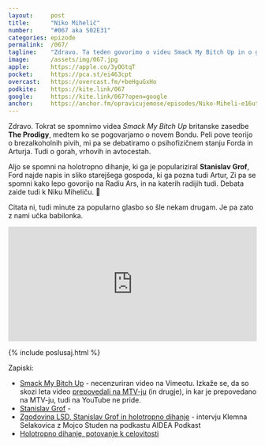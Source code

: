 ```yaml
---
layout: 	post
title:  	"Niko Mihelič"
number: 	"#067 aka S02E31"
categories:	epizode
permalink:	/067/
tagline: 	"Zdravo. Ta teden govorimo o videu Smack My Bitch Up in o gorah. Citata ne prebere nihče, čeprav bi ga lahko Niko Mihelič. Mogoče ga bo še. ;)"
image:		/assets/img/067.jpg
apple:		https://apple.co/3yOGtqT
pocket:		https://pca.st/ei463cpt
overcast:	https://overcast.fm/+beHguGxHo
podkite:	https://kite.link/067
google:		https://kite.link/067?open=google
anchor:		https://anchor.fm/opravicujemose/episodes/Niko-Miheli-e16uthl
---
```


Zdravo. Tokrat se spomnimo videa _Smack My Bitch Up_ britanske zasedbe **The Prodigy**, medtem ko se pogovarjamo o novem Bondu. Peli pove teorijo o brezalkoholnih pivih, mi pa se debatiramo o psihofizičnem stanju Forda in Arturja. Tudi o gorah, vrhovih in avtocestah. 

Aljo se spomni na holotropno dihanje, ki ga je populariziral **Stanislav Grof**, Ford najde napis in sliko starejšega gospoda, ki ga pozna tudi Artur, Zi pa se spomni kako lepo govorijo na Radiu Ars, in na katerih radijih tudi. Debata zaide tudi k Niku Miheliču. 🙌

Citata ni, tudi minute za popularno glasbo so šle nekam drugam. Je pa zato z nami učka babilonka. 

<iframe src="https://open.spotify.com/embed/episode/0Qdi0tbolHVW1nuZKaJjD9" width="100%" height="232" frameBorder="0" allowtransparency="true" allow="encrypted-media"></iframe>

{% include poslusaj.html %}

Zapiski:
- [Smack My Bitch Up](https://vimeo.com/144850907) - necenzuriran video na Vimeotu. Izkaže se, da so skozi leta video [prepovedali na MTV-ju](https://en.wikipedia.org/wiki/Smack_My_Bitch_Up#Music_video) (in drugje), in kar je prepovedano na MTV-ju, tudi na YouTube ne pride.
- [Stanislav Grof](https://en.wikipedia.org/wiki/Stanislav_Grof) - 
- [Zgodovina LSD, Stanislav Grof in holotropno dihanje](https://www.youtube.com/watch?v=rAipTFGdJbo) - intervju Klemna Selakovica z Mojco Studen na podkastu AIDEA Podkast
- [Holotropno dihanje, potovanje k celovitosti](https://sensa.metropolitan.si/osebna-rast/holotropno-dihanje-potovanje-k-celovitosti/) 